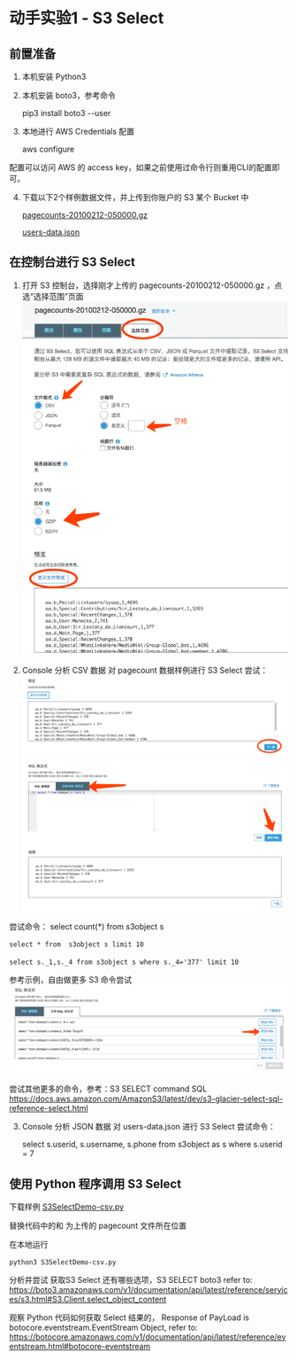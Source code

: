 # 动手实验1 - S3 Select

## 前置准备
1. 本机安装 Python3

2. 本机安装 boto3，参考命令

    pip3 install boto3 --user

3. 本地进行 AWS Credentials 配置

    aws configure

配置可以访问 AWS 的 access key，如果之前使用过命令行则重用CLI的配置即可。

4. 下载以下2个样例数据文件，并上传到你账户的 S3 某个 Bucket 中

    [pagecounts-20100212-050000.gz](./sample-data/pagecounts-20100212-050000.gz)
    
    [users-data.json](./sample-data/users-data.json)

## 在控制台进行 S3 Select

1. 打开 S3 控制台，选择刚才上传的 pagecounts-20100212-050000.gz ，点选“选择范围”页面
![在控制台进行S3 Select](./img/img1.png)

2. Console 分析 CSV 数据
对 pagecount 数据样例进行 S3 Select 尝试：
![下一步](./img/img2.png)
![SQL](./img/img3.png)

尝试命令：
    select count(*) from s3object s

    select * from  s3object s limit 10

    select s._1,s._4 from s3object s where s._4='377' limit 10

参考示例，自由做更多 S3 命令尝试
![示例](./img/img4.png)

尝试其他更多的命令，参考：S3 SELECT command SQL
https://docs.aws.amazon.com/AmazonS3/latest/dev/s3-glacier-select-sql-reference-select.html

3. Console 分析 JSON 数据
对 users-data.json 进行 S3 Select
尝试命令：

    select s.userid, s.username, s.phone from s3object as s where s.userid = 7

## 使用 Python 程序调用 S3 Select

下载样例 [S3SelectDemo-csv.py](./S3SelectDemo-csv.py) 

替换代码中的<bucket>和<s3 bucket prefix> 为上传的 pagecount 文件所在位置 

在本地运行

    python3 S3SelectDemo-csv.py

分析并尝试 获取S3 Select 还有哪些选项，S3 SELECT boto3 refer to:
https://boto3.amazonaws.com/v1/documentation/api/latest/reference/services/s3.html#S3.Client.select_object_content

观察 Python 代码如何获取 Select 结果的，
Response of PayLoad is botocore.eventstream.EventStream Object, refer to:
https://botocore.amazonaws.com/v1/documentation/api/latest/reference/eventstream.html#botocore-eventstream